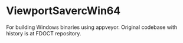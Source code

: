 # ViewportSavercWin64
For building Windows binaries using appveyor. Original codebase with history is at FDOCT repository.
